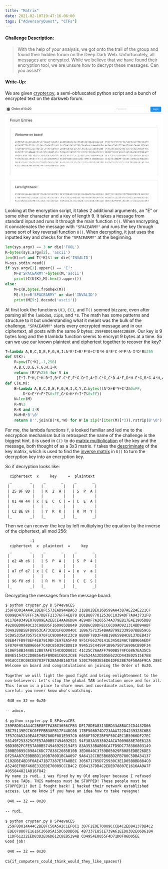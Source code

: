 ```yaml
---
title: "Matrix"
date: 2021-02-10T19:47:16-06:00
tags: ["AdversaryQuest", "CTFs"]
---
```


#### Challenge Description:

> With the help of your analysis, we got onto the trail of the group and found their hidden forum on the Deep Dark Web. Unfortunately, all messages are encrypted. While we believe that we have found their encryption tool, we are unsure how to decrypt these messages. Can you assist?


#### Write-Up:

We are given [crypter.py](crypter.py.txt), a semi-obfuscated python script and a bunch of encrypted text on the darkweb forum.

![order of 0x20 darkweb forum](images/jackel-matrix-forum.png)

Looking at the encryption script, it takes 2 additional arguments, an "E" or some other character and a `K`ey of length 9. It takes a `M`essage from standard input and runs it through the main function `C()`. When `E`ncrypting, it concatenates the message with `"SPACEARMY"` and runs the key through some sort of key reversal function `U()`. When decrypting, it just uses the inputted key and checks for the `"SPACEARMY"` at the beginning.


```Python
len(sys.argv) == 3 or die('FOOL')
K=bytes(sys.argv[2], 'ascii')
len(K)==9 and T(*K)&1 or die('INVALID')
M=sys.stdin.read()
if sys.argv[1].upper() == 'E':
    M=B'SPACEARMY'+bytes(M,'ascii')
    print(C(U(K),M).hex().upper())
else:
    M=C(K,bytes.fromhex(M))
    M[:9]==B'SPACEARMY' or die('INVALID')
    print(M[9:].decode('ascii'))
```

At first look the functions `U()`, `C()`, and `T()` seemed bizzare, even after parsing all the `lambda`s, `zip`s, and `*`s. The math has some patterns and structure to it but understanding what it meant was the bulk of the challenge. `"SPACEARMY"` starts every encrypted message and in our ciphertext, all posts with the same 9 bytes: `259F8D014A44C2BE8F`. Our key is 9 bytes long and the `B` lambda function seems to encrypt 9 bytes at a time. So can we use our known plaintext and ciphertext together to recover the key?  

```Python
T=lambda A,B,C,D,E,F,G,H,I:A*E*I+B*F*G+C*D*H-G*E*C-H*F*A-I*D*B&255
def U(K):
    R=pow(T(*K),-1,256)
    A,B,C,D,E,F,G,H,I=K
    return [R*V%256 for V in
     [E*I-F*H,C*H-B*I,B*F-C*E,F*G-D*I,A*I-C*G,C*D-A*F,D*H-E*G,B*G-A*H,A*E-B*D]]
def C(K,M):
    B=lambda A,B,C,D,E,F,G,H,I,X,Y,Z:bytes((A*X+B*Y+C*Z&0xFF,
        D*X+E*Y+F*Z&0xFF,G*X+H*Y+I*Z&0xFF))
    N=len(M)
    R=N%3
    R=R and 3-R
    M=M+R*B'\0'
    return B''.join(B(*K,*W) for W in zip(*[iter(M)]*3)).rstrip(B'\0')
```

For me, the lambda functions `T`, `B` looked familiar and led me to the encryption mechanism but in retrospect the name of the challenge is the biggest hint. `B` is used in `C()` to do [matrix multiplication](https://en.wikipedia.org/wiki/Matrix_multiplication) of the key and the message, both thought of as a 3x3 matrix. `T` takes the [descriminate](https://en.wikipedia.org/wiki/Discriminant) of the key matrix, which is used to find the [inverse matrix](https://en.wikipedia.org/wiki/Invertible_matrix) in `U()` to turn the decryption key into an encryption key.

So if decryption looks like: 

```
  ciphertext  x     key     =  plaintext             
  _        _     _       _     _       _
 |          |   |         |   |         |
 | 25 9F 8D |   | K  2  A |   | S  P  A |
 |          |   |         |   |         |
 | 01 4A 44 | x | E  C  C | = | C  E  A |
 |          |   |         |   |         |
 | C2 BE 8F |   | Y  R  K |   | R  M  Y |
 |_        _|   |_       _|   |_       _|
 ```
Then we can recover the key by left multiplying the equation by the inverse of the ciphertext, all mod 256:

```
           -1
  ciphertext  x  plaintext  =     key
  _        _     _       _     _       _
 |          |   |         |   |         |
 | e2 4b c6 |   | S  P  A |   | S  P  4 |
 |          |   |         |   |         |
 | a7 cf e7 | x | C  E  A | = | e  v  a |
 |          |   |         |   |         |
 | 96 f8 cd |   | R  M  Y |   | C  E  S |
 |_        _|   |_       _|   |_       _|
 ```

Decrypting the messages from the message board:

```
$ python crypter.py D SP4evaCES
259F8D014A44C2BE8FC573EAD944BA63 21BB02BE026D599AA43B7AE224E221CF
00098D47F8FFF3A7DBFF21376FF4EB79 B01B8877012536C10394DF7A943731F8
9117B49349E078809EA2EECE4AA86D84 4E94DF7A265574A379EB17E4E1905DB8
49280BD0040C23C98B05F160905DB849 280B6CB9DFECC6C09A0921314BD94ABF
3049280B5BFD8953CA73C8D1F6D0040C 1B967571354BAAB7992339507BBB59C6
5CDA5335A7D575C970F1C9D0040C23C9 8B08F78D3F40B198659B4CB137DEB437
08EB47FB978EF4EB7919BF3E97EA5F40 9F5CF66370141E345024AC7BB966AEDF
5F870F407BB9666F7C4DC85039CBD819 994515C4459F1B96750716906CB9DF34
5106F58B3448E12B87AFE754C0DD802C 41C25C7AAAFF7900B574FC6867EA35C5
BB4E51542C2D0B5645FB9DB1C6D12C8E F62524A12D5D5E622CD443E02515E7EB
991ACCC0C08CE8783F7E2BAD4B16D758 530C79003E5ED61DFE2BE70F50A6F9CA 288C 
Welcome on board and congratulations on joining the Order of 0x20.

Together we will fight the good fight and bring enlightenment to the
non-believers: Let's stop the global TAB infestation once and for all.
This forum is a place to share news and coordinate action, but be
careful: you never know who's watching.

 040 == 32 == 0x20

-- admin.

$ python crypter.py D SP4evaCES
259F8D014A44C2BE8F7FA3BC3656CFB3 DF178DEA8313DBD33A8BAC2CD4432D66
3BC75139ECC6C0FFFBB38FB17F448C08 17BF508074D723AAA722D4239328C6B3
7F57C0A5249EA4E79B780DF081E997C0 6058F702E2BF9F50C4EC1B5966DF27EC
56149F253325CFE57A00B57494692921 94F383A3535024ACA7009088E70E6128
9BD30B2FCFE57A00B5749469292194F3 83A3533BAB08CA7FD9DC778386803149
280BE0895C0984C6DC77838C2085B10B 3ED0040C3759B05029F8085EDBE26DE3
DF25AA87CE0BBBD1169B780D1BCAA097 9A6412CCBE5B68BD2FB780C5DBA34137
C102DBE48D3F0AE471B77387E7FA8BEC 305671785D725930C3E1D05B8BD884C0
A5246EF0BF468E332E0E70009CCCB4C2 ED84137DB4C2EDE078807E1616AA9A7F
4055844821AB16F842 
My name is rudi. i was fired by my Old employer because I refused
to use TABs. THIS madness must be STOPPED! These people must be
STOPPED!1! But I fought back! I hacked their network established
access. Let me know if you have an idea how to take revegne!

 040 == 32 == 0x20

-- rudi.

$ python crypter.py D SP4evaCES
 259F8D014A44C2BE8FC50A5A2C1EF0C1 3D7F2E0E70009CCCB4C2ED84137DB4C2
 EDE078807E1616C266D5A15DC6DDB60E 4B7337E851E739A61EED83D2E06D6184
 11DF61222EED83D2E06D612C8EB5294B CD4954E0855F4D71D0F06D05EE 
Good job!

 040 == 32 == 0x20

CS{if_computers_could_think_would_they_like_spaces?}
```